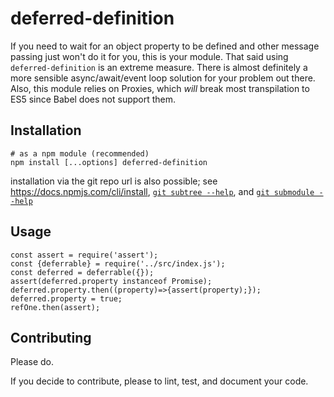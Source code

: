 # deferred-definition
If you need to wait for an object property to be defined and other message passing just won't do it for you, this is your module. That said using `deferred-definition` is an extreme measure.  There is almost definitely a more sensible async/await/event loop solution for your problem out there. Also, this module relies on Proxies, which *will* break most transpilation to ES5 since Babel does not support them.

## Installation
```
# as a npm module (recommended)
npm install [...options] deferred-definition
```
installation via the git repo url is also possible; see https://docs.npmjs.com/cli/install,
[`git subtree --help`](https://git-scm.com/book/en/v1/Git-Tools-Subtree-Merging), and
[`git submodule --help`](https://git-scm.com/docs/git-submodule)
## Usage
```{javascript}
const assert = require('assert');
const {deferrable} = require('../src/index.js');
const deferred = deferrable({});
assert(deferred.property instanceof Promise);
deferred.property.then((property)=>{assert(property);});
deferred.property = true;
refOne.then(assert);
```
## Contributing
Please do.

If you decide to contribute, please to lint, test, and document your code.

